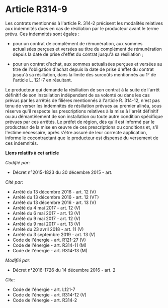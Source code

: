 # Article R314-9

Les contrats mentionnés à l'article R. 314-2 précisent les modalités relatives aux indemnités dues en cas de résiliation par
le producteur avant le terme prévu. Ces indemnités sont égales :

- pour un contrat de complément de rémunération, aux sommes actualisées perçues et versées au titre du complément de
rémunération depuis la date de prise d'effet du contrat jusqu'à sa résiliation ;

- pour un contrat d'achat, aux sommes actualisées perçues et versées au titre de l'obligation d'achat depuis la date de prise
d'effet du contrat jusqu'à sa résiliation, dans la limite des surcoûts mentionnés au 1° de l'article L. 121-7 en résultant. 

Le producteur qui demande la résiliation de son contrat à la suite de l'arrêt définitif de son installation indépendant de sa
volonté ou dans les cas prévus par les arrêtés de filières mentionnés à l'article R. 314-12, n'est pas tenu de verser les
indemnités de résiliation prévues au premier alinéa, sous réserve qu'il respecte les prescriptions relatives à la mise à
l'arrêt définitif ou au démantèlement de son installation ou toute autre condition spécifique prévues par ces arrêtés. Le
préfet de région, dès qu'il est informé par le producteur de la mise en œuvre de ces prescriptions ou conditions et, s'il
l'estime nécessaire, après s'être assuré de leur correcte application, informe le cocontractant que le producteur est
dispensé du versement de ces indemnités.

**Liens relatifs à cet article**

_Codifié par_:

  - Décret n°2015-1823 du 30 décembre 2015 - art.

_Cité par_:

  - Arrêté du 13 décembre 2016 - art. 12 (V)
  - Arrêté du 13 décembre 2016 - art. 12 (VT)
  - Arrêté du 13 décembre 2016 - art. 13 (V)
  - Arrêté du 4 mai 2017 - art. 12 (V)
  - Arrêté du 6 mai 2017 - art. 13 (V)
  - Arrêté du 9 mai 2017 - art. 12 (V)
  - Arrêté du 9 mai 2017 - art. 13 (V)
  - Arrêté du 23 avril 2018 - art. 11 (V)
  - Arrêté du 3 septembre 2019 - art. 13 (V)
  - Code de l'énergie - art. R121-27 (V)
  - Code de l'énergie - art. R314-11 (M)
  - Code de l'énergie - art. R314-13 (M)

_Modifié par_:

  - Décret n°2016-1726 du 14 décembre 2016 - art. 2

_Cite_:

  - Code de l'énergie - art. L121-7
  - Code de l'énergie - art. R314-12 (V)
  - Code de l'énergie - art. R314-2
